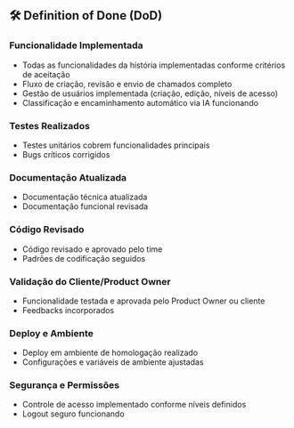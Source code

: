 ## 🛠️ Definition of Done (DoD)

### Funcionalidade Implementada
- Todas as funcionalidades da história implementadas conforme critérios de aceitação
- Fluxo de criação, revisão e envio de chamados completo
- Gestão de usuários implementada (criação, edição, níveis de acesso)
- Classificação e encaminhamento automático via IA funcionando

### Testes Realizados
- Testes unitários cobrem funcionalidades principais
- Bugs críticos corrigidos

### Documentação Atualizada
- Documentação técnica atualizada
- Documentação funcional revisada

### Código Revisado
- Código revisado e aprovado pelo time
- Padrões de codificação seguidos

### Validação do Cliente/Product Owner
- Funcionalidade testada e aprovada pelo Product Owner ou cliente
- Feedbacks incorporados

### Deploy e Ambiente
- Deploy em ambiente de homologação realizado
- Configurações e variáveis de ambiente ajustadas

### Segurança e Permissões
- Controle de acesso implementado conforme níveis definidos
- Logout seguro funcionando
